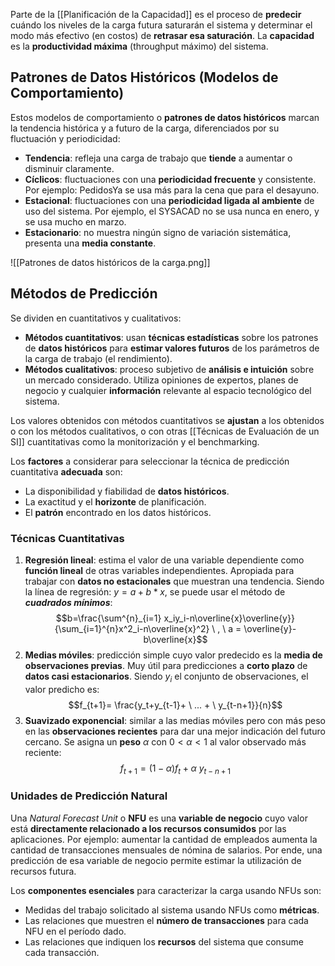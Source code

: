 Parte de la [[Planificación de la Capacidad]] es el proceso de **predecir** cuándo los niveles de la carga futura saturarán el sistema y determinar el modo más efectivo (en costos) de **retrasar esa saturación**. La **capacidad** es la **productividad máxima** (throughput máximo) del sistema.

## Patrones de Datos Históricos (Modelos de Comportamiento)

Estos modelos de comportamiento o **patrones de datos históricos** marcan la tendencia histórica y a futuro de la carga, diferenciados por su fluctuación y periodicidad:

- **Tendencia**: refleja una carga de trabajo que **tiende** a aumentar o disminuir claramente.
- **Cíclicos**: fluctuaciones con una **periodicidad frecuente** y consistente. Por ejemplo: PedidosYa se usa más para la cena que para el desayuno.
- **Estacional**: fluctuaciones con una **periodicidad ligada al ambiente** de uso del sistema. Por ejemplo, el SYSACAD no se usa nunca en enero, y se usa mucho en marzo.
- **Estacionario**: no muestra ningún signo de variación sistemática, presenta una **media constante**.

![[Patrones de datos históricos de la carga.png]]

## Métodos de Predicción

Se dividen en cuantitativos y cualitativos:

- **Métodos cuantitativos**: usan **técnicas estadísticas** sobre los patrones de **datos históricos** para **estimar valores futuros** de los parámetros de la carga de trabajo (el rendimiento).
- **Métodos cualitativos**: proceso subjetivo de **análisis e intuición** sobre un mercado considerado. Utiliza opiniones de expertos, planes de negocio y cualquier **información** relevante al espacio tecnológico del sistema.

Los valores obtenidos con métodos cuantitativos se **ajustan** a los obtenidos o con los métodos cualitativos, o con otras [[Técnicas de Evaluación de un SI]] cuantitativas como la monitorización y el benchmarking.

Los **factores** a considerar para seleccionar la técnica de predicción cuantitativa **adecuada** son:

- La disponibilidad y fiabilidad de **datos históricos**.
- La exactitud y el **horizonte** de planificación.
- El **patrón** encontrado en los datos históricos.

### Técnicas Cuantitativas

1. **Regresión lineal**: estima el valor de una variable dependiente como **función lineal** de otras variables independientes. Apropiada para trabajar con **datos no estacionales** que muestran una tendencia.
   Siendo la línea de regresión: $y = a + b * x$, se puede usar el método de **_cuadrados mínimos_**:
   $$b=\frac{\sum^{n}_{i=1} x_iy_i-n\overline{x}\overline{y}}{\sum_{i=1}^{n}x^2_i-n\overline{x}^2} \ , \ a = \overline{y}-b\overline{x}$$
2. **Medias móviles**: predicción simple cuyo valor predecido es la **media de observaciones previas**. Muy útil para predicciones a **corto plazo** de **datos casi estacionarios**. Siendo $y_i$ el conjunto de observaciones, el valor predicho es:
   $$f_{t+1}= \frac{y_t+y_{t-1}+ \ ... + \ y_{t-n+1}}{n}$$
3. **Suavizado exponencial**: similar a las medias móviles pero con más peso en las **observaciones recientes** para dar una mejor indicación del futuro cercano. Se asigna un **peso** $\alpha$ con $0 < \alpha < 1$ al valor observado más reciente:
   $$f_{t+1}= (1 - \alpha) f_t + \alpha \ y_{t-n+1}$$

### Unidades de Predicción Natural

Una _Natural Forecast Unit_ o **NFU** es una **variable de negocio** cuyo valor está **directamente relacionado a los recursos consumidos** por las aplicaciones. Por ejemplo: aumentar la cantidad de empleados aumenta la cantidad de transacciones mensuales de nómina de salarios. Por ende, una predicción de esa variable de negocio permite estimar la utilización de recursos futura.

Los **componentes esenciales** para caracterizar la carga usando NFUs son:

- Medidas del trabajo solicitado al sistema usando NFUs como **métricas**.
- Las relaciones que muestren el **número de transacciones** para cada NFU en el período dado.
- Las relaciones que indiquen los **recursos** del sistema que consume cada transacción.
